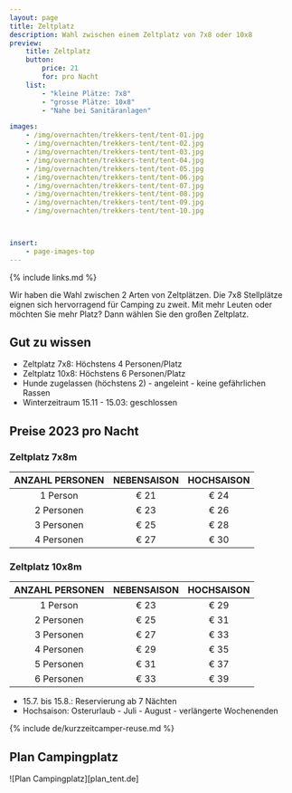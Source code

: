```yaml
---
layout: page
title: Zeltplatz
description: Wahl zwischen einem Zeltplatz von 7x8 oder 10x8
preview:
    title: Zeltplatz
    button:
        price: 21
        for: pro Nacht
    list:
        - "kleine Plätze: 7x8"
        - "grosse Plätze: 10x8"
        - "Nahe bei Sanitäranlagen"

images:
    - /img/overnachten/trekkers-tent/tent-01.jpg
    - /img/overnachten/trekkers-tent/tent-02.jpg
    - /img/overnachten/trekkers-tent/tent-03.jpg
    - /img/overnachten/trekkers-tent/tent-04.jpg
    - /img/overnachten/trekkers-tent/tent-05.jpg
    - /img/overnachten/trekkers-tent/tent-06.jpg
    - /img/overnachten/trekkers-tent/tent-07.jpg
    - /img/overnachten/trekkers-tent/tent-08.jpg
    - /img/overnachten/trekkers-tent/tent-09.jpg
    - /img/overnachten/trekkers-tent/tent-10.jpg



insert:
    - page-images-top
---
```

{% include links.md %}

Wir haben die Wahl zwischen 2 Arten von Zeltplätzen. Die 7x8 Stellplätze eignen sich hervorragend für Camping zu zweit. Mit mehr Leuten oder möchten Sie mehr Platz? Dann wählen Sie den großen Zeltplatz.

## Gut zu wissen

- Zeltplatz 7x8: Höchstens 4 Personen/Platz
- Zeltplatz 10x8: Höchstens 6 Personen/Platz
- Hunde zugelassen (höchstens 2) - angeleint - keine gefährlichen Rassen
- Winterzeitraum 15.11 - 15.03: geschlossen


## Preise 2023 pro Nacht

### Zeltplatz 7x8m

ANZAHL PERSONEN | NEBENSAISON | HOCHSAISON      
:-------------:|:-----------:|:-----------:|
1 Person       |€ 21         |€ 24     
2 Personen     |€ 23         |€ 26           
3 Personen     |€ 25         |€ 28
4 Personen     |€ 27         |€ 30     

### Zeltplatz 10x8m

ANZAHL PERSONEN | NEBENSAISON | HOCHSAISON      
:-------------:|:-----------:|:-----------:|
1 Person       |€ 23         |€ 29      
2 Personen     |€ 25         |€ 31           
3 Personen     |€ 27         |€ 33
4 Personen     |€ 29         |€ 35     
5 Personen     |€ 31         |€ 37
6 Personen     |€ 33         |€ 39

* 15.7. bis 15.8.: Reservierung ab 7 Nächten
* Hochsaison: Osterurlaub - Juli - August - verlängerte Wochenenden


{% include de/kurzzeitcamper-reuse.md %}


## Plan Campingplatz

![Plan Campingplatz][plan_tent.de]
